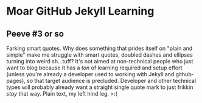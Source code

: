 Moar GitHub Jekyll Learning
===========================

Peeve #3 or so
-----------------

Farking smart quotes.  Why does something that prides itself on "plain and simple" make me struggle with smart quotes,
doubled dashes and ellipses turning into weird sh...tuff?  It's not aimed at non-technical people who just want to blog
because it has a *ton* of learning required and setup effort (unless you're already a developer used to working with
Jekyll and github-pages), so that target audience is precluded.  Developer and other technical types will probably
already want a straight single quote mark to just frikkin *stay* that way.  Plain text, my left hind leg.  >:(

